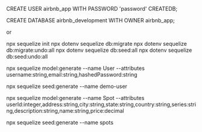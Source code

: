 CREATE USER airbnb_app WITH PASSWORD 'password' CREATEDB;

CREATE DATABASE airbnb_development WITH OWNER airbnb_app;

or

npx sequelize init
npx dotenv sequelize db:migrate
npx dotenv sequelize db:migrate:undo:all
npx dotenv sequelize db:seed:all
npx dotenv sequelize db:seed:undo:all

npx sequelize model:generate --name User --attributes username:string,email:string,hashedPassword:string

npx sequelize seed:generate --name demo-user


npx sequelize model:generate --name Spot --attributes userId:integer,address:string,city:string,state:string,country:string,series:string,description:string,name:string,price:decimal

npx sequelize seed:generate --name spots
